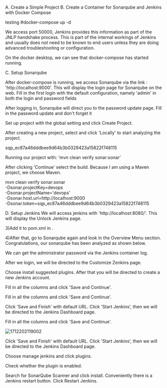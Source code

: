 A. Create a Simple Project
B. Create a Container for Sonarqube and Jenkins with Docker Compose


testing
#docker-compose up -d

We access port 50000, Jenkins provides this information as part of the JNLP handshake process. This is part of the internal workings of Jenkins and usually does not need to be known to end users unless they are doing advanced troubleshooting or configuration.


On the docker desktop, we can see that docker-compose has started running.

C. Setup Sonarqube

After docker-compose is running, we access Sonarqube via the link : 'http://localhost:9000'. This will display the login page for Sonarqube on the web. Fill in the first login with the default configuration, namely 'admin' in both the login and password fields

After logging in, Sonarqube will direct you to the password update page. Fill in the password update and don't forget it

Set up project with the global setting and click Create Project.

After creating a new project, select and click 'Locally' to start analyzing the project.

sqp_ec87a46dddbee9d64b3b0329423a15822f748115

Running our project with: 'mvn clean verify sonar:sonar'



After clicking 'Continue' select the build. Because I am using a Maven project, we choose Maven.


mvn clean verify sonar:sonar \
  -Dsonar.projectKey=devops \
  -Dsonar.projectName='devops' \
  -Dsonar.host.url=http://localhost:9000 \
  -Dsonar.token=sqp_ec87a46dddbee9d64b3b0329423a15822f748115

  D. Setup Jenkins
We will access jenkins with 'http://localhost:8080/'. This will display the Unlock Jenkins page.

3)Add it to pom.xml in <properties></properties>.

4)After that, go to Sonarqube again and look in the Overview Menu section. Congratulations, our sonarqube has been analyzed as shown below.

We can get the administrator password via the Jenkins container log.

After we login, we will be directed to the Customize Zenkins page.

Choose install suggested plugins. After that you will be directed to create a new Jenkins account.

Fill in all the columns and click 'Save and Continue'.

Fill in all the columns and click 'Save and Continue'.

Click 'Save and Finish' with default URL. Click 'Start Jenkins', then we will be directed to the Jenkins Dashboard page.


Fill in all the columns and click 'Save and Continue'.

![1712202119002](https://github.com/user-attachments/assets/ccf4e68e-fec7-418e-975d-9032dee9fa55)



Click 'Save and Finish' with default URL. Click 'Start Jenkins', then we will be directed to the Jenkins Dashboard page.

Choose manage jenkins and click plugins.

Check whether the plugin is enabled.



Search for SonarQube Scanner and click install. Conveniently there is a Jenkins restart button. Click Restart Jenkins.


